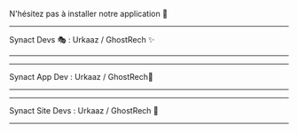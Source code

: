 N'hésitez pas à installer notre application 🎈

____________________________________________

Synact Devs 🎭 : 
Urkaaz / GhostRech ✨

____________________________________________



____________________________________________

Synact App Dev : 
Urkaaz / GhostRech🧨

____________________________________________



____________________________________________

Synact Site Devs : 
Urkaaz / GhostRech 💎

____________________________________________
